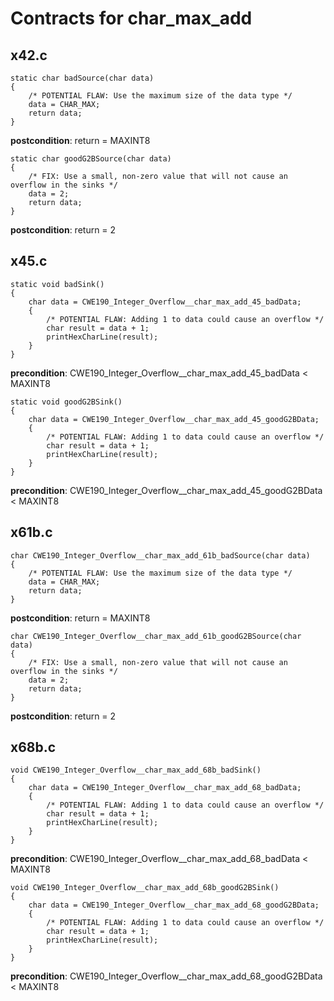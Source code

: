 # Contracts for char_max_add

## x42.c

```
static char badSource(char data)
{
    /* POTENTIAL FLAW: Use the maximum size of the data type */
    data = CHAR_MAX;
    return data;
}
```
**postcondition**: return = MAXINT8

```
static char goodG2BSource(char data)
{
    /* FIX: Use a small, non-zero value that will not cause an overflow in the sinks */
    data = 2;
    return data;
}
```
**postcondition**: return = 2


## x45.c

```
static void badSink()
{
    char data = CWE190_Integer_Overflow__char_max_add_45_badData;
    {
        /* POTENTIAL FLAW: Adding 1 to data could cause an overflow */
        char result = data + 1;
        printHexCharLine(result);
    }
}
```
**precondition**: CWE190_Integer_Overflow__char_max_add_45_badData < MAXINT8

```
static void goodG2BSink()
{
    char data = CWE190_Integer_Overflow__char_max_add_45_goodG2BData;
    {
        /* POTENTIAL FLAW: Adding 1 to data could cause an overflow */
        char result = data + 1;
        printHexCharLine(result);
    }
}
```
**precondition**: CWE190_Integer_Overflow__char_max_add_45_goodG2BData < MAXINT8


## x61b.c

```
char CWE190_Integer_Overflow__char_max_add_61b_badSource(char data)
{
    /* POTENTIAL FLAW: Use the maximum size of the data type */
    data = CHAR_MAX;
    return data;
}
```
**postcondition**: return = MAXINT8

```
char CWE190_Integer_Overflow__char_max_add_61b_goodG2BSource(char data)
{
    /* FIX: Use a small, non-zero value that will not cause an overflow in the sinks */
    data = 2;
    return data;
}
```
**postcondition**: return = 2


## x68b.c

```
void CWE190_Integer_Overflow__char_max_add_68b_badSink()
{
    char data = CWE190_Integer_Overflow__char_max_add_68_badData;
    {
        /* POTENTIAL FLAW: Adding 1 to data could cause an overflow */
        char result = data + 1;
        printHexCharLine(result);
    }
}
```
**precondition**: CWE190_Integer_Overflow__char_max_add_68_badData < MAXINT8

```
void CWE190_Integer_Overflow__char_max_add_68b_goodG2BSink()
{
    char data = CWE190_Integer_Overflow__char_max_add_68_goodG2BData;
    {
        /* POTENTIAL FLAW: Adding 1 to data could cause an overflow */
        char result = data + 1;
        printHexCharLine(result);
    }
}
```
**precondition**: CWE190_Integer_Overflow__char_max_add_68_goodG2BData < MAXINT8
